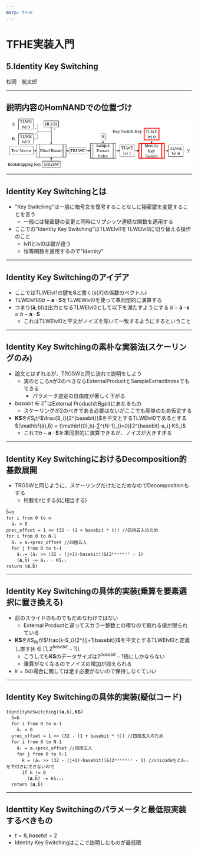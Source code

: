 ```yaml
---
marp: true
---
```

<!-- 
theme: default
size: 16:9
paginate: true
footer : ![](../../image/ccbysa.png) [licence](https://creativecommons.org/licenses/by-sa/4.0/)
style: |
  h1, h2, h3, h4, h5, header, footer {
        color: white;
    }
  section {
    background-color: #505050;
    color:white
  }
  table{
      color:black
  }
  code{
    color:black
  }
    a {
    font-weight:bold;
    color:#F00;
  } 
-->

<!-- page_number: true -->

# TFHE実装入門

## 5.Identity Key Switching

松岡　航太郎

---

## 説明内容のHomNANDでの位置づけ

![](../../image/IdentityKeySwitchHomNANDdiagram.png)

---

## Identity Key Switchingとは

- "Key Switching"は一般に暗号文を復号することなしに秘密鍵を変更することを言う
  - 一般には秘密鍵の変更と同時にリプシッツ連続な関数を適用する
- ここでの"Identity Key Switching"はTLWElvl1をTLWElvl0に切り替える操作のこと
  - lvl1とlvl0は鍵が違う
  - 恒等関数を適用するので"Identity"

---

## Identity Key Switchingのアイデア

- ここではTLWElvl1の鍵を$\mathbf{S}$と書く($s[X]$の係数のベクトル)
- TLWElvl1の$b-\mathbf{a}⋅ \mathbf{S}$をTLWEWlvl0を使って準同型的に演算する
- つまり$(\mathbf{ã},b̃)$は出力となるTLWElvl0として以下を満たすようにする
$b̃-\mathbf{ã}⋅\mathbf{s} ≈ b-\mathbf{a}⋅ \mathbf{S}$
  - これはTLWElvl0と平文がノイズを除いて一致するようにするということ

---

## Identity Key Switchingの素朴な実装法(スケーリングのみ)

- 論文とはずれるが、TRGSWと同じ流れで説明をしよう
  - 実のところ$n$が2のべきならExternalProductとSampleExtractIndexでもできる
    - パラメータ選定の自由度が著しく下がる
- $basebit∈\mathbb{Z}^+$はExternal Productの$Bgbit$にあたるもの
  - スケーリングが2のべきである必要はないがここでも簡単のため仮定する
- $\mathbf{KS}$を$KS_i$が$\frac{S_i}{2^{basebit}}$を平文とするTLWElvl0であるとする
$(\mathbf{ã},b̃) = (\mathbf{0},b)-∑^{N-1}_{i=0}⌈2^{basebit}⋅a_i⌋⋅KS_i$
  - これで$b-\mathbf{a}⋅ \mathbf{S}$を準同型的に演算できるが、ノイズが大きすぎる

---

## Identity Key SwitchingにおけるDecomposition的基数展開

- TRGSWと同じように、スケーリングだけだとだめなのでDecompositionもする
  - 桁数を$t$とする($l$に相当する)

```
b̃=b
for i from 0 to n
  ãᵢ = 0
prec_offset = 1 << (32 - (1 + basebit * t)) //四捨五入のため
for i from 0 to N-1
  āᵢ = aᵢ+prec_offset //四捨五入
  for j from 0 to t-1
    âᵢⱼ= (āᵢ >> (32 - (j+1)⋅basebit))&(2ᵇᵃˢᵉᵇⁱᵗ - 1)
    (𝐚̃,b̃) -= âᵢⱼ ⋅ KSᵢⱼ
return (𝐚̃,b̃)
```
---

## Identity Key Switchingの具体的実装(乗算を要素選択に置き換える)

- 前のスライドのものでもだめなわけではない
  - External Productと違ってスカラー整数との積なので取れる値が限られている
- $\mathbf{KS}$を$KS_{ijk}$が$\frac{k⋅S_i}{2^{(j+1)basebit}}$を平文とするTLWElvl0と定義し直す($k ∈ [1,2^{basebit} - 1]$)
  - こうしても$\mathbf{KS}$のデータサイズは$2^{basebit}-1$倍にしかならない
  - 乗算がなくなるのでノイズの増加が抑えられる
- $k=0$の場合に関しては足す必要がないので保持しなくていい

---

## Identity Key Switchingの具体的実装(疑似コード)

```
IdentityKeSwitching((𝐚,b),𝐊𝐒)
  b̃=b
  for i from 0 to n-1
    ãᵢ = 0
  prec_offset = 1 << (32 - (1 + basebit * t)) //四捨五入のため
  for i from 0 to N-1
    āᵢ = aᵢ+prec_offset //四捨五入
    for j from 0 to t-1
      k = (āᵢ >> (32 - (j+1)⋅basebit))&(2ᵇᵃˢᵉᵇⁱᵗ - 1) //unicodeだとâᵢⱼを下付きにできないので
      if k != 0
        (𝐚̃,b̃) -= KSᵢⱼₖ
  return (𝐚̃,b̃)
```

---


## Identtity Key Switchingのパラメータと最低限実装するべきもの

- $t = 8,basebit = 2$
- Identity Key Switchingはここで説明したものが最低限
